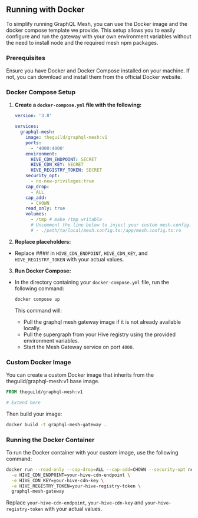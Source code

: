 ## Running with Docker

To simplify running GraphQL Mesh, you can use the Docker image and the docker compose template we
provide. This setup allows you to easily configure and run the gateway with your own environment
variables without the need to install node and the required mesh npm packages.

### Prerequisites

Ensure you have Docker and Docker Compose installed on your machine. If not, you can download and
install them from the official Docker website.

### Docker Compose Setup

1. **Create a `docker-compose.yml` file with the following:**

   ```yaml
   version: '3.8'

   services:
     graphql-mesh:
       image: theguild/graphql-mesh:v1
       ports:
         - '4000:4000'
       environment:
         HIVE_CDN_ENDPOINT: SECRET
         HIVE_CDN_KEY: SECRET
         HIVE_REGISTRY_TOKEN: SECRET
       security_opt:
         - no-new-privileges:true
       cap_drop:
         - ALL
       cap_add:
         - CHOWN
       read_only: true
       volumes:
         - /tmp # make /tmp writable
         # Uncomment the line below to inject your custom mesh.config.ts
         # - ./path/to/local/mesh.config.ts:/app/mesh.config.ts:ro
   ```

2. **Replace placeholders:**

- Replace #### in `HIVE_CDN_ENDPOINT`, `HIVE_CDN_KEY`, and `HIVE_REGISTRY_TOKEN` with your actual
  values.

3. **Run Docker Compose:**

- In the directory containing your `docker-compose.yml` file, run the following command:

  ```sh
  docker compose up
  ```

  This command will:

  - Pull the graphql mesh gateway image if it is not already available locally.
  - Pull the supergraph from your Hive registry using the provided environment variables.
  - Start the Mesh Gateway service on port `4000`.

### Custom Docker Image

You can create a custom Docker image that inherits from the theguild/graphql-mesh:v1 base image.

```dockerfile
FROM theguild/graphql-mesh:v1

# Extend here
```

Then build your image:

```sh
docker build -t graphql-mesh-gateway .
```

### Running the Docker Container

To run the Docker container with your custom image, use the following command:

```sh
docker run --read-only --cap-drop=ALL --cap-add=CHOWN --security-opt no-new-privileges -p 4000:4000 \
  -e HIVE_CDN_ENDPOINT=your-hive-cdn-endpoint \
  -e HIVE_CDN_KEY=your-hive-cdn-key \
  -e HIVE_REGISTRY_TOKEN=your-hive-registry-token \
  graphql-mesh-gateway
```

Replace `your-hive-cdn-endpoint`, `your-hive-cdn-key` and `your-hive-registry-token` with your
actual values.
